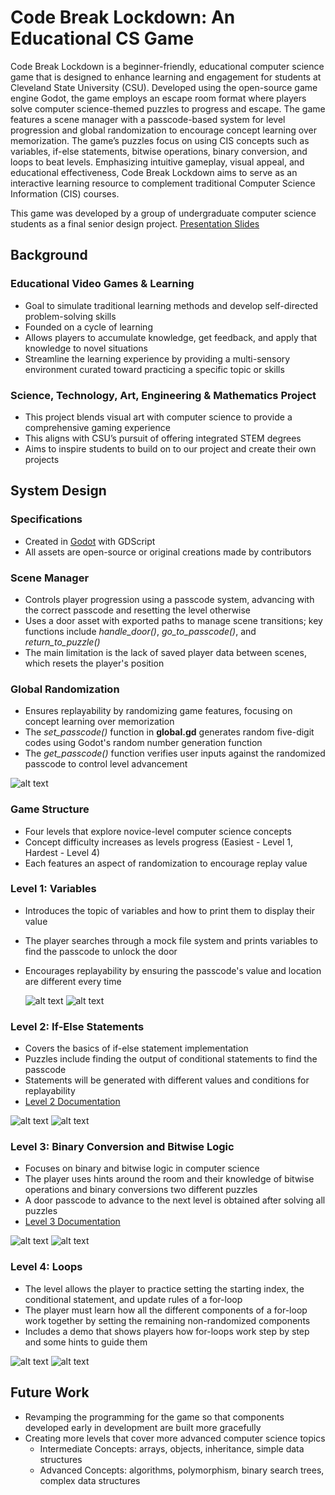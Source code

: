 # Code Break Lockdown: An Educational CS Game

Code Break Lockdown is a beginner-friendly, educational computer science game that is designed to enhance learning and engagement for students at Cleveland State University (CSU). Developed using the open-source game engine Godot, the game employs an escape room format where players solve computer science-themed puzzles to progress and escape. The game features a scene manager with a passcode-based system for level progression and global randomization to encourage concept learning over memorization. The game’s puzzles focus on using CIS concepts such as variables, if-else statements, bitwise operations, binary conversion, and loops to beat levels. Emphasizing intuitive gameplay, visual appeal, and educational effectiveness, Code Break Lockdown aims to serve as an interactive learning resource to complement traditional Computer Science Information (CIS) courses.

This game was developed by a group of undergraduate computer science students as a final senior design project. [Presentation Slides](https://github.com/sidneyzweifel/Senior-Design-Game-Files/blob/main/Senior%20Design%20Documents/Final%20Senior%20Design%20Presentation.pdf)

## Background
### Educational Video Games & Learning
* Goal to simulate traditional learning methods and develop self-directed problem-solving skills
* Founded on a cycle of learning
* Allows players to accumulate knowledge, get feedback, and apply that knowledge to novel situations 
* Streamline the learning experience by providing a multi-sensory environment curated toward practicing a specific topic or skills

### Science, Technology, Art, Engineering & Mathematics Project
* This project blends visual art with computer science to provide a comprehensive gaming experience
* This aligns with CSU’s pursuit of offering integrated STEM degrees
* Aims to inspire students to build on to our project and create their own projects

## System Design
### Specifications
* Created in [Godot](https://godotengine.org/download/windows/) with GDScript 
* All assets are open-source or original creations made by contributors
### Scene Manager
* Controls player progression using a passcode system, advancing with the correct passcode and resetting the level otherwise
* Uses a door asset with exported paths to manage scene transitions; key functions include *handle_door()*, *go_to_passcode()*, and *return_to_puzzle()*
* The main limitation is the lack of saved player data between scenes, which resets the player's position
### Global Randomization
* Ensures replayability by randomizing game features, focusing on concept learning over memorization
* The *set_passcode()* function in **global.gd** generates random five-digit codes using Godot's random number generation function
* The *get_passcode()* function verifies user inputs against the randomized passcode to control level advancement

![alt text](https://github.com/sidneyzweifel/Senior-Design-Game-Files/blob/main/Images/manager_screenshot.png)

### Game Structure
* Four levels that explore novice-level computer science concepts
* Concept difficulty increases as levels progress (Easiest - Level 1, Hardest - Level 4) 
* Each features an aspect of randomization to encourage replay value

### Level 1: Variables
* Introduces the topic of variables and how to print them to display their value
* The player searches through a mock file system and prints variables to find the passcode to unlock the door 
* Encourages replayability by ensuring the passcode's value and location are different every time
  
  ![alt text](https://github.com/sidneyzweifel/Senior-Design-Game-Files/blob/main/Images/puzz1_screenshot1.png)
  ![alt text](https://github.com/sidneyzweifel/Senior-Design-Game-Files/blob/main/Images/puzz1_screenshot2.png)

### Level 2: If-Else Statements
* Covers the basics of if-else statement implementation
* Puzzles include finding the output of conditional statements to find the passcode
* Statements will be generated with different values and conditions for replayability
* [Level 2 Documentation](https://github.com/sidneyzweifel/Senior-Design-Game-Files/blob/main/Senior%20Design%20Documents/Level%20Two%20(Puzzle2_TEST.tscn)%20Documentation%20-%20Sheet1.pdf)
  
![alt text](https://github.com/sidneyzweifel/Senior-Design-Game-Files/blob/main/Images/puzz2_screenshot1.png)
![alt text](https://github.com/sidneyzweifel/Senior-Design-Game-Files/blob/main/Images/puzz2_screenshot2.png)

### Level 3: Binary Conversion and Bitwise Logic
* Focuses on binary and bitwise logic in computer science                        
* The player uses hints around the room and their knowledge of bitwise operations and binary conversions two different puzzles
* A door passcode to advance to the next level is obtained after solving all puzzles
* [Level 3 Documentation](https://github.com/sidneyzweifel/Senior-Design-Game-Files/blob/main/Senior%20Design%20Documents/Level%20Three%20(Puzzle3_TEST.tscn)%20Documentation%20-%20Sheet1.pdf)
  
![alt text](https://github.com/sidneyzweifel/Senior-Design-Game-Files/blob/main/Images/puzz3_screenshot1.png)
![alt text](https://github.com/sidneyzweifel/Senior-Design-Game-Files/blob/main/Images/puzz3_screenshot2.png)

### Level 4: Loops
* The level allows the player to practice setting the starting index, the conditional statement, and update rules of a for-loop
* The player must learn how all the different components of a for-loop work together by setting the remaining non-randomized components 
* Includes a demo that shows players how for-loops work step by step and some hints to guide them
  
![alt text](https://github.com/sidneyzweifel/Senior-Design-Game-Files/blob/main/Images/puzz4_screenshot1.png)
![alt text](https://github.com/sidneyzweifel/Senior-Design-Game-Files/blob/main/Images/puzz4_screenshot2.png)

## Future Work
* Revamping the programming for the game so that components developed early in development are built more gracefully
* Creating more levels that cover more advanced computer science topics
    * Intermediate Concepts: arrays, objects, inheritance, simple data structures
    * Advanced Concepts: algorithms, polymorphism, binary search trees, complex data structures
